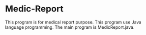 # Medic-Report
This program is for medical report purpose. This program use Java language programming. The main program is MedicReport.java.
